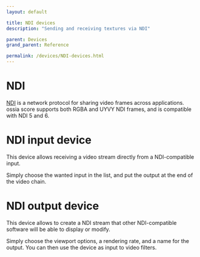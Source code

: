 ```yaml
---
layout: default

title: NDI devices
description: "Sending and receiving textures via NDI"

parent: Devices
grand_parent: Reference

permalink: /devices/NDI-devices.html
---
```


# NDI

[NDI](https://ndi.video/) is a network protocol for sharing video frames across applications. 
ossia score supports both RGBA and UYVY NDI frames, and is compatible with NDI 5 and 6.

# NDI input device

This device allows receiving a video stream directly from a NDI-compatible input.

Simply choose the wanted input in the list, and put the output at the end of the video chain.

# NDI output device

This device allows to create a NDI stream that other NDI-compatible software will be able to display or modify.

Simply choose the viewport options, a rendering rate, and a name for the output. You can then use the device as input to video filters.
